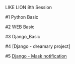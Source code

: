LIKE LION 8th Session

#1 Python Basic

#2 WEB Basic

#3 Django_Basic

#4 [Django - dreamary project]

#5 [Django - Mask notification](Mask_notification/README.md)
